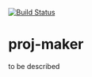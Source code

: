 [![Build Status](https://travis-ci.org/ronp001/proj-maker.svg?branch=master)](https://travis-ci.org/ronp001/proj-maker)

# proj-maker

to be described
